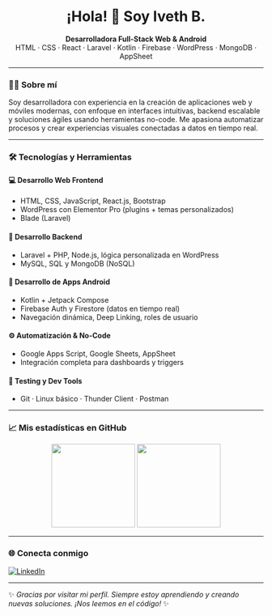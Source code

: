 <h1 align="center">¡Hola! 👋 Soy Iveth B.</h1>

<p align="center">
  <strong>Desarrolladora Full-Stack Web & Android</strong><br />
  HTML · CSS · React · Laravel · Kotlin · Firebase · WordPress · MongoDB · AppSheet
</p>

---

### 👩‍💻 Sobre mí

Soy desarrolladora con experiencia en la creación de aplicaciones web y móviles modernas, con enfoque en interfaces intuitivas, backend escalable y soluciones ágiles usando herramientas no-code. Me apasiona automatizar procesos y crear experiencias visuales conectadas a datos en tiempo real.

---

### 🛠️ Tecnologías y Herramientas

#### 💻 Desarrollo Web Frontend
- HTML, CSS, JavaScript, React.js, Bootstrap
- WordPress con Elementor Pro (plugins + temas personalizados)
- Blade (Laravel)

#### 🧠 Desarrollo Backend
- Laravel + PHP, Node.js, lógica personalizada en WordPress
- MySQL, SQL y MongoDB (NoSQL)

#### 📱 Desarrollo de Apps Android
- Kotlin + Jetpack Compose
- Firebase Auth y Firestore (datos en tiempo real)
- Navegación dinámica, Deep Linking, roles de usuario

#### ⚙️ Automatización & No-Code
- Google Apps Script, Google Sheets, AppSheet
- Integración completa para dashboards y triggers

#### 🧪 Testing y Dev Tools
- Git · Linux básico · Thunder Client · Postman

---

### 📈 Mis estadísticas en GitHub

<p align="center">
  <img src="https://github-readme-stats.vercel.app/api?username=iveth-b&show_icons=true&theme=radical" height="165" />
  <img src="https://github-readme-stats.vercel.app/api/top-langs/?username=iveth-b&layout=compact&theme=radical" height="165" />
</p>

---

### 🌐 Conecta conmigo

[![LinkedIn](https://img.shields.io/badge/LinkedIn-ivethb-blue?style=for-the-badge&logo=linkedin)](https://www.linkedin.com/in/iveth-b-7aa866307)

---

✨ *Gracias por visitar mi perfil. Siempre estoy aprendiendo y creando nuevas soluciones. ¡Nos leemos en el código!* ✨
